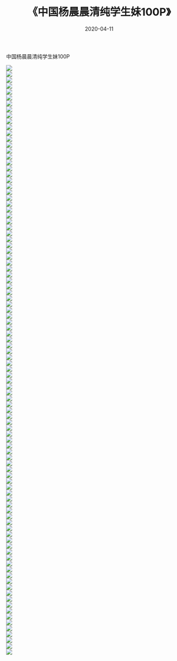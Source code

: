 ﻿---
layout: post
title:  《中国杨晨晨清纯学生妹100P》
date:   2020-04-11
img: http://pic.660000.xyz/1:/性感/2020/中国杨晨晨清纯学生妹100P/000.jpg
categories: [美女, 清纯, 唯美]
---

中国杨晨晨清纯学生妹100P

  ![](http://pic.660000.xyz/1:/性感/2020/中国杨晨晨清纯学生妹100P/001.jpg) <br> ![](http://pic.660000.xyz/1:/性感/2020/中国杨晨晨清纯学生妹100P/002.jpg) <br> ![](http://pic.660000.xyz/1:/性感/2020/中国杨晨晨清纯学生妹100P/003.jpg) <br> ![](http://pic.660000.xyz/1:/性感/2020/中国杨晨晨清纯学生妹100P/004.jpg) <br> ![](http://pic.660000.xyz/1:/性感/2020/中国杨晨晨清纯学生妹100P/005.jpg) <br> ![](http://pic.660000.xyz/1:/性感/2020/中国杨晨晨清纯学生妹100P/006.jpg) <br> ![](http://pic.660000.xyz/1:/性感/2020/中国杨晨晨清纯学生妹100P/007.jpg) <br> ![](http://pic.660000.xyz/1:/性感/2020/中国杨晨晨清纯学生妹100P/008.jpg) <br> ![](http://pic.660000.xyz/1:/性感/2020/中国杨晨晨清纯学生妹100P/009.jpg) <br> ![](http://pic.660000.xyz/1:/性感/2020/中国杨晨晨清纯学生妹100P/010.jpg) <br> ![](http://pic.660000.xyz/1:/性感/2020/中国杨晨晨清纯学生妹100P/011.jpg) <br> ![](http://pic.660000.xyz/1:/性感/2020/中国杨晨晨清纯学生妹100P/012.jpg) <br> ![](http://pic.660000.xyz/1:/性感/2020/中国杨晨晨清纯学生妹100P/013.jpg) <br> ![](http://pic.660000.xyz/1:/性感/2020/中国杨晨晨清纯学生妹100P/014.jpg) <br> ![](http://pic.660000.xyz/1:/性感/2020/中国杨晨晨清纯学生妹100P/015.jpg) <br> ![](http://pic.660000.xyz/1:/性感/2020/中国杨晨晨清纯学生妹100P/016.jpg) <br> ![](http://pic.660000.xyz/1:/性感/2020/中国杨晨晨清纯学生妹100P/017.jpg) <br> ![](http://pic.660000.xyz/1:/性感/2020/中国杨晨晨清纯学生妹100P/018.jpg) <br> ![](http://pic.660000.xyz/1:/性感/2020/中国杨晨晨清纯学生妹100P/019.jpg) <br> ![](http://pic.660000.xyz/1:/性感/2020/中国杨晨晨清纯学生妹100P/020.jpg) <br> ![](http://pic.660000.xyz/1:/性感/2020/中国杨晨晨清纯学生妹100P/021.jpg) <br> ![](http://pic.660000.xyz/1:/性感/2020/中国杨晨晨清纯学生妹100P/022.jpg) <br> ![](http://pic.660000.xyz/1:/性感/2020/中国杨晨晨清纯学生妹100P/023.jpg) <br> ![](http://pic.660000.xyz/1:/性感/2020/中国杨晨晨清纯学生妹100P/024.jpg) <br> ![](http://pic.660000.xyz/1:/性感/2020/中国杨晨晨清纯学生妹100P/025.jpg) <br> ![](http://pic.660000.xyz/1:/性感/2020/中国杨晨晨清纯学生妹100P/026.jpg) <br> ![](http://pic.660000.xyz/1:/性感/2020/中国杨晨晨清纯学生妹100P/027.jpg) <br> ![](http://pic.660000.xyz/1:/性感/2020/中国杨晨晨清纯学生妹100P/028.jpg) <br> ![](http://pic.660000.xyz/1:/性感/2020/中国杨晨晨清纯学生妹100P/029.jpg) <br> ![](http://pic.660000.xyz/1:/性感/2020/中国杨晨晨清纯学生妹100P/030.jpg) <br> ![](http://pic.660000.xyz/1:/性感/2020/中国杨晨晨清纯学生妹100P/031.jpg) <br> ![](http://pic.660000.xyz/1:/性感/2020/中国杨晨晨清纯学生妹100P/032.jpg) <br> ![](http://pic.660000.xyz/1:/性感/2020/中国杨晨晨清纯学生妹100P/033.jpg) <br> ![](http://pic.660000.xyz/1:/性感/2020/中国杨晨晨清纯学生妹100P/034.jpg) <br> ![](http://pic.660000.xyz/1:/性感/2020/中国杨晨晨清纯学生妹100P/035.jpg) <br> ![](http://pic.660000.xyz/1:/性感/2020/中国杨晨晨清纯学生妹100P/036.jpg) <br> ![](http://pic.660000.xyz/1:/性感/2020/中国杨晨晨清纯学生妹100P/037.jpg) <br> ![](http://pic.660000.xyz/1:/性感/2020/中国杨晨晨清纯学生妹100P/038.jpg) <br> ![](http://pic.660000.xyz/1:/性感/2020/中国杨晨晨清纯学生妹100P/039.jpg) <br> ![](http://pic.660000.xyz/1:/性感/2020/中国杨晨晨清纯学生妹100P/040.jpg) <br> ![](http://pic.660000.xyz/1:/性感/2020/中国杨晨晨清纯学生妹100P/041.jpg) <br> ![](http://pic.660000.xyz/1:/性感/2020/中国杨晨晨清纯学生妹100P/042.jpg) <br> ![](http://pic.660000.xyz/1:/性感/2020/中国杨晨晨清纯学生妹100P/043.jpg) <br> ![](http://pic.660000.xyz/1:/性感/2020/中国杨晨晨清纯学生妹100P/044.jpg) <br> ![](http://pic.660000.xyz/1:/性感/2020/中国杨晨晨清纯学生妹100P/045.jpg) <br> ![](http://pic.660000.xyz/1:/性感/2020/中国杨晨晨清纯学生妹100P/046.jpg) <br> ![](http://pic.660000.xyz/1:/性感/2020/中国杨晨晨清纯学生妹100P/047.jpg) <br> ![](http://pic.660000.xyz/1:/性感/2020/中国杨晨晨清纯学生妹100P/048.jpg) <br> ![](http://pic.660000.xyz/1:/性感/2020/中国杨晨晨清纯学生妹100P/049.jpg) <br> ![](http://pic.660000.xyz/1:/性感/2020/中国杨晨晨清纯学生妹100P/050.jpg) <br> ![](http://pic.660000.xyz/1:/性感/2020/中国杨晨晨清纯学生妹100P/051.jpg) <br> ![](http://pic.660000.xyz/1:/性感/2020/中国杨晨晨清纯学生妹100P/052.jpg) <br> ![](http://pic.660000.xyz/1:/性感/2020/中国杨晨晨清纯学生妹100P/053.jpg) <br> ![](http://pic.660000.xyz/1:/性感/2020/中国杨晨晨清纯学生妹100P/054.jpg) <br> ![](http://pic.660000.xyz/1:/性感/2020/中国杨晨晨清纯学生妹100P/055.jpg) <br> ![](http://pic.660000.xyz/1:/性感/2020/中国杨晨晨清纯学生妹100P/056.jpg) <br> ![](http://pic.660000.xyz/1:/性感/2020/中国杨晨晨清纯学生妹100P/057.jpg) <br> ![](http://pic.660000.xyz/1:/性感/2020/中国杨晨晨清纯学生妹100P/058.jpg) <br> ![](http://pic.660000.xyz/1:/性感/2020/中国杨晨晨清纯学生妹100P/059.jpg) <br> ![](http://pic.660000.xyz/1:/性感/2020/中国杨晨晨清纯学生妹100P/060.jpg) <br> ![](http://pic.660000.xyz/1:/性感/2020/中国杨晨晨清纯学生妹100P/061.jpg) <br> ![](http://pic.660000.xyz/1:/性感/2020/中国杨晨晨清纯学生妹100P/062.jpg) <br> ![](http://pic.660000.xyz/1:/性感/2020/中国杨晨晨清纯学生妹100P/063.jpg) <br> ![](http://pic.660000.xyz/1:/性感/2020/中国杨晨晨清纯学生妹100P/064.jpg) <br> ![](http://pic.660000.xyz/1:/性感/2020/中国杨晨晨清纯学生妹100P/065.jpg) <br> ![](http://pic.660000.xyz/1:/性感/2020/中国杨晨晨清纯学生妹100P/066.jpg) <br> ![](http://pic.660000.xyz/1:/性感/2020/中国杨晨晨清纯学生妹100P/067.jpg) <br> ![](http://pic.660000.xyz/1:/性感/2020/中国杨晨晨清纯学生妹100P/068.jpg) <br> ![](http://pic.660000.xyz/1:/性感/2020/中国杨晨晨清纯学生妹100P/069.jpg) <br> ![](http://pic.660000.xyz/1:/性感/2020/中国杨晨晨清纯学生妹100P/070.jpg) <br> ![](http://pic.660000.xyz/1:/性感/2020/中国杨晨晨清纯学生妹100P/071.jpg) <br> ![](http://pic.660000.xyz/1:/性感/2020/中国杨晨晨清纯学生妹100P/072.jpg) <br> ![](http://pic.660000.xyz/1:/性感/2020/中国杨晨晨清纯学生妹100P/073.jpg) <br> ![](http://pic.660000.xyz/1:/性感/2020/中国杨晨晨清纯学生妹100P/074.jpg) <br> ![](http://pic.660000.xyz/1:/性感/2020/中国杨晨晨清纯学生妹100P/075.jpg) <br> ![](http://pic.660000.xyz/1:/性感/2020/中国杨晨晨清纯学生妹100P/076.jpg) <br> ![](http://pic.660000.xyz/1:/性感/2020/中国杨晨晨清纯学生妹100P/077.jpg) <br> ![](http://pic.660000.xyz/1:/性感/2020/中国杨晨晨清纯学生妹100P/078.jpg) <br> ![](http://pic.660000.xyz/1:/性感/2020/中国杨晨晨清纯学生妹100P/079.jpg) <br> ![](http://pic.660000.xyz/1:/性感/2020/中国杨晨晨清纯学生妹100P/080.jpg) <br> ![](http://pic.660000.xyz/1:/性感/2020/中国杨晨晨清纯学生妹100P/081.jpg) <br> ![](http://pic.660000.xyz/1:/性感/2020/中国杨晨晨清纯学生妹100P/082.jpg) <br> ![](http://pic.660000.xyz/1:/性感/2020/中国杨晨晨清纯学生妹100P/083.jpg) <br> ![](http://pic.660000.xyz/1:/性感/2020/中国杨晨晨清纯学生妹100P/084.jpg) <br> ![](http://pic.660000.xyz/1:/性感/2020/中国杨晨晨清纯学生妹100P/085.jpg) <br> ![](http://pic.660000.xyz/1:/性感/2020/中国杨晨晨清纯学生妹100P/086.jpg) <br> ![](http://pic.660000.xyz/1:/性感/2020/中国杨晨晨清纯学生妹100P/087.jpg) <br> ![](http://pic.660000.xyz/1:/性感/2020/中国杨晨晨清纯学生妹100P/088.jpg) <br> ![](http://pic.660000.xyz/1:/性感/2020/中国杨晨晨清纯学生妹100P/089.jpg) <br> ![](http://pic.660000.xyz/1:/性感/2020/中国杨晨晨清纯学生妹100P/090.jpg) <br> ![](http://pic.660000.xyz/1:/性感/2020/中国杨晨晨清纯学生妹100P/091.jpg) <br> ![](http://pic.660000.xyz/1:/性感/2020/中国杨晨晨清纯学生妹100P/092.jpg) <br> ![](http://pic.660000.xyz/1:/性感/2020/中国杨晨晨清纯学生妹100P/093.jpg) <br> ![](http://pic.660000.xyz/1:/性感/2020/中国杨晨晨清纯学生妹100P/094.jpg) <br> ![](http://pic.660000.xyz/1:/性感/2020/中国杨晨晨清纯学生妹100P/095.jpg) <br> ![](http://pic.660000.xyz/1:/性感/2020/中国杨晨晨清纯学生妹100P/096.jpg) <br> ![](http://pic.660000.xyz/1:/性感/2020/中国杨晨晨清纯学生妹100P/097.jpg) <br> ![](http://pic.660000.xyz/1:/性感/2020/中国杨晨晨清纯学生妹100P/098.jpg) <br> ![](http://pic.660000.xyz/1:/性感/2020/中国杨晨晨清纯学生妹100P/099.jpg) <br> ![](http://pic.660000.xyz/1:/性感/2020/中国杨晨晨清纯学生妹100P/100.jpg) <br>